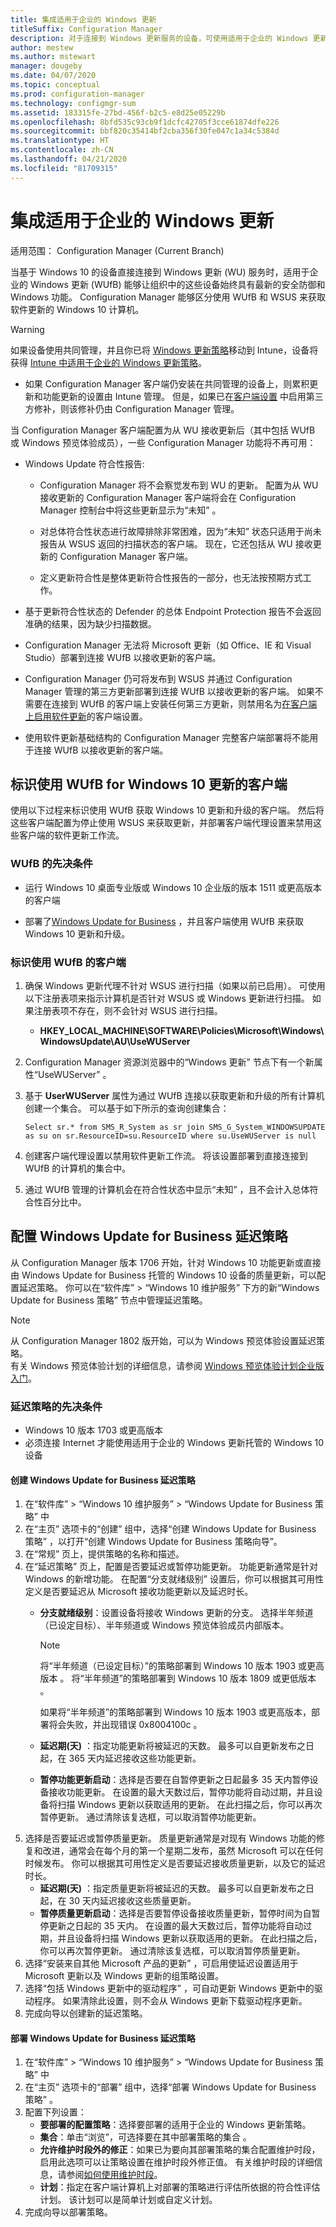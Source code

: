 ```yaml
---
title: 集成适用于企业的 Windows 更新
titleSuffix: Configuration Manager
description: 对于连接到 Windows 更新服务的设备，可使用适用于企业的 Windows 更新 (WUfB) 保持 Windows 10 为最新。
author: mestew
ms.author: mstewart
manager: dougeby
ms.date: 04/07/2020
ms.topic: conceptual
ms.prod: configuration-manager
ms.technology: configmgr-sum
ms.assetid: 183315fe-27bd-456f-b2c5-e8d25e05229b
ms.openlocfilehash: 8bfd535c93cb9f1dcfc42705f3cce61874dfe226
ms.sourcegitcommit: bbf820c35414bf2cba356f30fe047c1a34c5384d
ms.translationtype: HT
ms.contentlocale: zh-CN
ms.lasthandoff: 04/21/2020
ms.locfileid: "81709315"
---
```

# <a name="integrate-with-windows-update-for-business"></a>集成适用于企业的 Windows 更新

适用范围：  Configuration Manager (Current Branch)

当基于 Windows 10 的设备直接连接到 Windows 更新 (WU) 服务时，适用于企业的 Windows 更新 (WUfB) 能够让组织中的这些设备始终具有最新的安全防御和 Windows 功能。 Configuration Manager 能够区分使用 WUfB 和 WSUS 来获取软件更新的 Windows 10 计算机。  

> [!WARNING]
> 如果设备使用共同管理，并且你已将 [Windows 更新策略](../../comanage/workloads.md#windows-update-policies)移动到 Intune，设备将获得 [Intune 中适用于企业的 Windows 更新策略](https://docs.microsoft.com/intune/windows-update-for-business-configure)。
> - 如果 Configuration Manager 客户端仍安装在共同管理的设备上，则累积更新和功能更新的设置由 Intune 管理。 但是，如果已在[客户端设置](../../core/clients/deploy/about-client-settings.md#enable-third-party-software-updates)  中启用第三方修补，则该修补仍由 Configuration Manager 管理。  

 当 Configuration Manager 客户端配置为从 WU 接收更新后（其中包括 WUfB 或 Windows 预览体验成员），一些 Configuration Manager 功能将不再可用：  

- Windows Update 符合性报告:  
  - Configuration Manager 将不会察觉发布到 WU 的更新。 配置为从 WU 接收更新的 Configuration Manager 客户端将会在 Configuration Manager 控制台中将这些更新显示为“未知”  。  

  - 对总体符合性状态进行故障排除非常困难，因为“未知”  状态只适用于尚未报告从 WSUS 返回的扫描状态的客户端。 现在，它还包括从 WU 接收更新的 Configuration Manager 客户端。  

  - 定义更新符合性是整体更新符合性报告的一部分，也无法按预期方式工作。

- 基于更新符合性状态的 Defender 的总体 Endpoint Protection 报告不会返回准确的结果，因为缺少扫描数据。  

- Configuration Manager 无法将 Microsoft 更新（如 Office、IE 和 Visual Studio）部署到连接 WUfB 以接收更新的客户端。  

- Configuration Manager 仍可将发布到 WSUS 并通过 Configuration Manager 管理的第三方更新部署到连接 WUfB 以接收更新的客户端。 如果不需要在连接到 WUfB 的客户端上安装任何第三方更新，则禁用名为[在客户端上启用软件更新](../../core/clients/deploy/about-client-settings.md#software-updates)的客户端设置。

- 使用软件更新基础结构的 Configuration Manager 完整客户端部署将不能用于连接 WUfB 以接收更新的客户端。  

## <a name="identify-clients-that-use-wufb-for-windows-10-updates"></a>标识使用 WUfB for Windows 10 更新的客户端

使用以下过程来标识使用 WUfB 获取 Windows 10 更新和升级的客户端。 然后将这些客户端配置为停止使用 WSUS 来获取更新，并部署客户端代理设置来禁用这些客户端的软件更新工作流。  

### <a name="prerequisites-for-wufb"></a>WUfB 的先决条件

- 运行 Windows 10 桌面专业版或 Windows 10 企业版的版本 1511 或更高版本的客户端

- 部署了[Windows Update for Business](https://docs.microsoft.com/windows/deployment/update/waas-manage-updates-wufb) ，并且客户端使用 WUfB 来获取 Windows 10 更新和升级。  

### <a name="to-identify-clients-that-use-wufb"></a>标识使用 WUfB 的客户端  

1. 确保 Windows 更新代理不针对 WSUS 进行扫描（如果以前已启用）。 可使用以下注册表项来指示计算机是否针对 WSUS 或 Windows 更新进行扫描。 如果注册表项不存在，则不会针对 WSUS 进行扫描。
    - **HKEY_LOCAL_MACHINE\SOFTWARE\Policies\Microsoft\Windows\WindowsUpdate\AU\UseWUServer**
1. Configuration Manager 资源浏览器中的“Windows 更新”  节点下有一个新属性“UseWUServer”  。
1. 基于 **UserWUServer** 属性为通过 WUfB 连接以获取更新和升级的所有计算机创建一个集合。 可以基于如下所示的查询创建集合：  

    ```wql
    Select sr.* from SMS_R_System as sr join SMS_G_System_WINDOWSUPDATE as su on sr.ResourceID=su.ResourceID where su.UseWUServer is null
    ```

1. 创建客户端代理设置以禁用软件更新工作流。 将该设置部署到直接连接到 WUfB 的计算机的集合中。
1. 通过 WUfB 管理的计算机会在符合性状态中显示“未知”  ，且不会计入总体符合性百分比中。  

## <a name="configure-windows-update-for-business-deferral-policies"></a>配置 Windows Update for Business 延迟策略
<!-- 1290890 -->
从 Configuration Manager 版本 1706 开始，针对 Windows 10 功能更新或直接由 Windows Update for Business 托管的 Windows 10 设备的质量更新，可以配置延迟策略。 你可以在“软件库”   > “Windows 10 维护服务”  下方的新“Windows Update for Business 策略”  节点中管理延迟策略。

> [!NOTE]
> 从 Configuration Manager 1802 版开始，可以为 Windows 预览体验设置延迟策略。 <!--507201-->  
有关 Windows 预览体验计划的详细信息，请参阅 [Windows 预览体验计划企业版入门](https://docs.microsoft.com/windows/deployment/update/waas-windows-insider-for-business)。

### <a name="prerequisites-for-deferral-policies"></a>延迟策略的先决条件

- Windows 10 版本 1703 或更高版本
- 必须连接 Internet 才能使用适用于企业的 Windows 更新托管的 Windows 10 设备

#### <a name="to-create-a-windows-update-for-business-deferral-policy"></a>创建 Windows Update for Business 延迟策略

1. 在“软件库”   > “Windows 10 维护服务”   > “Windows Update for Business 策略”  中
1. 在“主页”  选项卡的“创建”  组中，选择“创建 Windows Update for Business 策略”  ，以打开“创建 Windows Update for Business 策略向导”。
1. 在“常规”  页上，提供策略的名称和描述。
1. 在“延迟策略”  页上，配置是否要延迟或暂停功能更新。 功能更新通常是针对 Windows 的新增功能。 在配置“分支就绪级别”  设置后，你可以根据其可用性定义是否要延迟从 Microsoft 接收功能更新以及延迟时长。
    - **分支就绪级别**：设置设备将接收 Windows 更新的分支。 选择半年频道（已设定目标）、半年频道或 Windows 预览体验成员内部版本。

        > [!NOTE]
        > 将“半年频道（已设定目标）”的策略部署到 Windows 10 版本 1903 或更高版本   。 将“半年频道”的策略部署到 Windows 10 版本 1809 或更低版本   。
        >
        > 如果将“半年频道”的策略部署到 Windows 10 版本 1903 或更高版本，部署将会失败，并出现错误 0x8004100c   。<!-- 5593139 -->

    - **延迟期(天)** ：指定功能更新将被延迟的天数。 最多可以自更新发布之日起，在 365 天内延迟接收这些功能更新。
    - **暂停功能更新启动**：选择是否要在自暂停更新之日起最多 35 天内暂停设备接收功能更新。 在设置的最大天数过后，暂停功能将自动过期，并且设备将扫描 Windows 更新以获取适用的更新。 在此扫描之后，你可以再次暂停更新。 通过清除该复选框，可以取消暂停功能更新。
1. 选择是否要延迟或暂停质量更新。 质量更新通常是对现有 Windows 功能的修复和改进，通常会在每个月的第一个星期二发布，虽然 Microsoft 可以在任何时候发布。 你可以根据其可用性定义是否要延迟接收质量更新，以及它的延迟时长。
    - **延迟期(天)** ：指定质量更新将被延迟的天数。 最多可以自更新发布之日起，在 30 天内延迟接收这些质量更新。
    - **暂停质量更新启动**：选择是否要暂停设备接收质量更新，暂停时间为自暂停更新之日起的 35 天内。 在设置的最大天数过后，暂停功能将自动过期，并且设备将扫描 Windows 更新以获取适用的更新。 在此扫描之后，你可以再次暂停更新。 通过清除该复选框，可以取消暂停质量更新。
1. 选择“安装来自其他 Microsoft 产品的更新”  ，可启用使延迟设置适用于 Microsoft 更新以及 Windows 更新的组策略设置。
1. 选择“包括 Windows 更新中的驱动程序”  ，可自动更新 Windows 更新中的驱动程序。 如果清除此设置，则不会从 Windows 更新下载驱动程序更新。
1. 完成向导以创建新的延迟策略。

#### <a name="to-deploy-a-windows-update-for-business-deferral-policy"></a>部署 Windows Update for Business 延迟策略

1. 在“软件库”   > “Windows 10 维护服务”   > “Windows Update for Business 策略”  中
1. 在“主页”  选项卡的“部署”  组中，选择“部署 Windows Update for Business 策略”  。
1. 配置下列设置：
    - **要部署的配置策略**：选择要部署的适用于企业的 Windows 更新策略。
    - **集合**：单击“浏览”，可选择要在其中部署策略的集合  。
    - **允许维护时段外的修正**：如果已为要向其部署策略的集合配置维护时段，启用此选项可以让策略设置在维护时段外修正值。 有关维护时段的详细信息，请参阅[如何使用维护时段](../../core/clients/manage/collections/use-maintenance-windows.md)。
    - **计划**：指定在客户端计算机上对部署的策略进行评估所依据的符合性评估计划。 该计划可以是简单计划或自定义计划。
1. 完成向导以部署策略。
